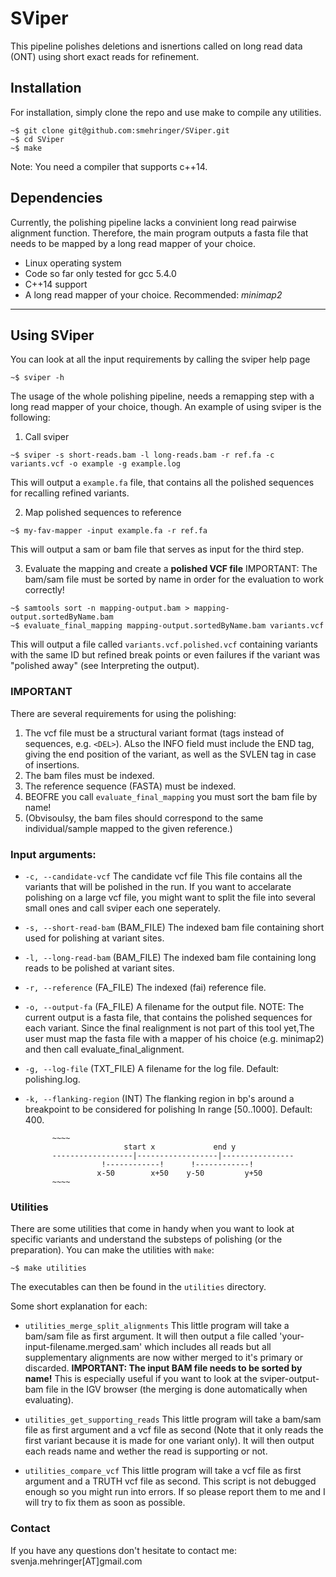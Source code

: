 SViper
=======

This pipeline polishes deletions and isnertions called on long read data (ONT) using short exact reads for refinement.

Installation
------------

For installation, simply clone the repo and use make to compile any utilities.

~~~~
~$ git clone git@github.com:smehringer/SViper.git
~$ cd SViper
~$ make
~~~~

Note: You need a compiler that supports c++14.

Dependencies
------------

Currently, the polishing pipeline lacks a convinient long read pairwise alignment function. Therefore, the main program outputs a fasta file that needs to be mapped by a long read mapper of your choice.

* Linux operating system
* Code so far only tested for gcc 5.4.0
* C++14 support
* A long read mapper of your choice. Recommended: _minimap2_

- - - -

Using SViper
---------------

You can look at all the input requirements by calling the sviper help page

~~~~
~$ sviper -h
~~~~

The usage of the whole polishing pipeline, needs a remapping step with a long read mapper of your choice, though.
An example of using sviper is the following:

1. Call sviper
~~~~
~$ sviper -s short-reads.bam -l long-reads.bam -r ref.fa -c variants.vcf -o example -g example.log
~~~~
This will output a `example.fa` file, that contains all the polished sequences for recalling refined variants.

2. Map polished sequences to reference
~~~~
~$ my-fav-mapper -input example.fa -r ref.fa
~~~~
This will output a sam or bam file that serves as input for the third step.

3. Evaluate the mapping and create a **polished VCF file**
IMPORTANT: The bam/sam file must be sorted by name in order for the evaluation to work correctly!
~~~~
~$ samtools sort -n mapping-output.bam > mapping-output.sortedByName.bam
~$ evaluate_final_mapping mapping-output.sortedByName.bam variants.vcf
~~~~
This will output a file called `variants.vcf.polished.vcf` containing variants with the same ID but refined break points or even failures if the variant was "polished away" (see Interpreting the output).

### IMPORTANT

There are several requirements for using the polishing:

1. The vcf file must be a structural variant format (tags instead of sequences, e.g. `<DEL>`). ALso the INFO field must include the END tag, giving the end position of the variant, as well as the SVLEN tag in case of insertions.
2. The bam files must be indexed.
3. The reference sequence (FASTA) must be indexed.
4. BEOFRE you call `evaluate_final_mapping` you must sort the bam file by name!
5. (Obvisoulsy, the bam files should correspond to the same individual/sample mapped to the given reference.)

### Input arguments:

* `-c, --candidate-vcf` The candidate vcf file
    This file contains all the variants that will be polished in the run.
    If you want to accelarate polishing on a large vcf file, you might want to split the file into several small ones and call sviper each one seperately.

* `-s, --short-read-bam` (BAM_FILE)
          The indexed bam file containing short used for polishing at variant sites.

* `-l, --long-read-bam` (BAM_FILE)
          The indexed bam file containing long reads to be polished at variant sites.

* `-r, --reference` (FA_FILE)
          The indexed (fai) reference file.

* `-o, --output-fa` (FA_FILE)
          A filename for the output file. NOTE: The current output is a fasta file, that contains the polished sequences for each variant. Since the final realignment is not part of this tool yet,The user must map the fasta file with a mapper of his choice (e.g. minimap2) and then call evaluate_final_alignment.

* `-g, --log-file` (TXT_FILE)
          A filename for the log file. Default: polishing.log.

* `-k, --flanking-region` (INT)
          The flanking region in bp's around a breakpoint to be considered for polishing In range [50..1000]. Default: 400.

            ~~~~
                            start x             end y
            ------------------|------------------|----------------
                       !------------!      !------------!
                      x-50        x+50    y-50         y+50
            ~~~~

### Utilities

There are some utilities that come in handy when you want to look at specific variants and understand the substeps of polishing (or the preparation). You can make the utilities with `make`:

~~~~
~$ make utilities
~~~~

The executables can then be found in the `utilities` directory.

Some short explanation for each:

* `utilities_merge_split_alignments`
    This little program will take a bam/sam file as first argument. It will then output a file called 'your-input-filename.merged.sam' which includes all reads but all supplementary alignments are now wither  merged to it's primary or discarded. **IMPORTANT: The input BAM file needs to be sorted by name!** This is especially useful if you want to look at the sviper-output-bam file in the IGV browser (the merging is done automatically when evaluating).

* `utilities_get_supporting_reads`
    This little program will take a bam/sam file as first argument and a vcf file as second (Note that it only reads the first variant because it is made for one variant only). It will then output each reads name and wether the read is supporting or not.

* `utilities_compare_vcf`
    This little program will take a vcf file as first argument and a TRUTH vcf file as second. This script is not debugged enough so you might run into errors. If so please report them to me and I will try to fix them as soon as possible.


### Contact
If you have any questions don't hesitate to contact me: svenja.mehringer[AT]gmail.com
